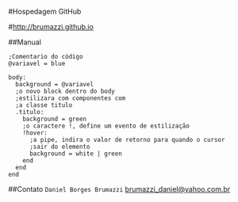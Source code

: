 #Hospedagem GitHub

#http://brumazzi.github.io

##Manual
```
;Comentario do código
@variavel = blue

body:
  background = @variavel
  ;o novo block dentro do body
  ;estilizara com componentes com
  ;a classe titulo
  .titulo:
    background = green
    ;o caractere !, define um evento de estilização
    !hover:
      ;a pipe, indira o valor de retorno para quando o cursor
      ;sair do elemento
      background = white | green
    end
  end
end
```

##Contato
`Daniel Borges Brumazzi` brumazzi_daniel@yahoo.com.br
